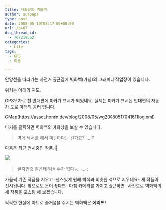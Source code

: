 ```yaml
---
title: 자출길의 벽화백
author: suapapa
type: post
date: 2008-05-19T08:17:00+00:00
url: /p=67
dsq_thread_id:
  - 767219562
categories:
  - Life
tags:
  - GPS
  - 미술

---
```

안양천을 따라가는 자전거 출근길에 벽화백(가칭)의 그래피티 작업장이 있습니다.

위치는 아래의 지도.



GPS오차로 천 반대편에 마커가 표시가 되었네요. 실제는 마커가 표시된 반대편의 자동차 도로 아래의 공터 입니다.

GMap(https://asset.homin.dev/blog/2008/05/wg20080517041611log.xml)

마커를 클릭하면 벽화백의 자화상을 보실 수 있습니다.

> 벽에 낙서를 해서 미안하다는 건가요? -_-?

다음은 최근 전시중인 작품. 🙂

![](https://asset.homin.dev/blog/2008/05/wallpainting_080617.webp)  

> 글자인것 같은데 읽을 수가 없다능. -_-;

가끔씩 기존 작품을 지우고 -센스있게 원래 벽색과 비슷한 색으로 지우네요- 새 작품이 전시됩니다. 앞으로도 운이 좋다면 -마침 카메라를 가지고 출근하면- 사진으로 벽화백의 새 작품을 포스팅 해 보겠습니다.

팍팍한 현실에 아트로 즐거움을 주시는 벽화백은 **에리뜨!**